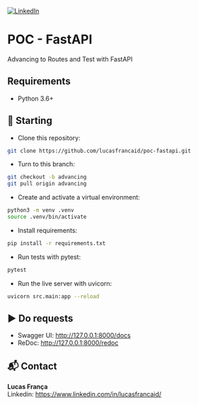 [![LinkedIn][linkedin-shield]][linkedin-url]

# POC - FastAPI
Advancing to Routes and Test with FastAPI


## Requirements
- Python 3.6+


## 🚀 Starting
- Clone this repository:
```bash
git clone https://github.com/lucasfrancaid/poc-fastapi.git
```

- Turn to this branch:
```bash
git checkout -b advancing
git pull origin advancing
```

- Create and activate a virtual environment:
```bash
python3 -m venv .venv
source .venv/bin/activate
```

- Install requirements:
```bash
pip install -r requirements.txt
```

- Run tests with pytest:
```bash
pytest
```

- Run the live server with uvicorn:
```bash
uvicorn src.main:app --reload
```


## ▶️ Do requests
- Swagger UI: http://127.0.0.1:8000/docs
- ReDoc: http://127.0.0.1:8000/redoc


## 📬 Contact
<b>Lucas França</b> <br/>
Linkedin: https://www.linkedin.com/in/lucasfrancaid/

<br>


[linkedin-shield]: https://img.shields.io/badge/-LinkedIn-black.svg?style=flat-square&logo=linkedin&colorB=555
[linkedin-url]: https://linkedin.com/in/lucasfrancaid
